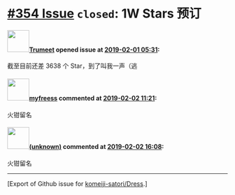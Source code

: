 # [\#354 Issue](https://github.com/komeiji-satori/Dress/issues/354) `closed`: 1W Stars 预订

#### <img src="https://avatars.githubusercontent.com/u/17158086?u=c5007c492cf891a7a99ee8203a13ca1175bb4b43&v=4" width="50">[Trumeet](https://github.com/Trumeet) opened issue at [2019-02-01 05:31](https://github.com/komeiji-satori/Dress/issues/354):

截至目前还差 3638 个 Star，到了叫我一声（逃

#### <img src="https://avatars.githubusercontent.com/u/39858580?u=6cced1df97bf769414c6506cb6df361bc07f2193&v=4" width="50">[myfreess](https://github.com/myfreess) commented at [2019-02-02 11:21](https://github.com/komeiji-satori/Dress/issues/354#issuecomment-459957258):

火钳留名

#### <img src="(unknown)" width="50">[(unknown)]((unknown)) commented at [2019-02-02 16:08](https://github.com/komeiji-satori/Dress/issues/354#issuecomment-459976857):

火钳留名


-------------------------------------------------------------------------------



[Export of Github issue for [komeiji-satori/Dress](https://github.com/komeiji-satori/Dress).]

